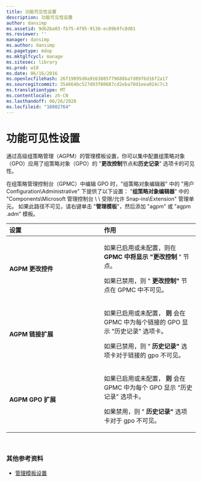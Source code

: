 ```yaml
---
title: 功能可见性设置
description: 功能可见性设置
author: dansimp
ms.assetid: 9db2ba03-fb75-4f95-9138-ec89b9fc8d01
ms.reviewer: ''
manager: dansimp
ms.author: dansimp
ms.pagetype: mdop
ms.mktglfcycl: manage
ms.sitesec: library
ms.prod: w10
ms.date: 06/16/2016
ms.openlocfilehash: 26f19895d0a9163885779688ba7d89f6d16f2a17
ms.sourcegitcommit: 354664bc527d93f80687cd2eba70d1eea024c7c3
ms.translationtype: MT
ms.contentlocale: zh-CN
ms.lasthandoff: 06/26/2020
ms.locfileid: "10802764"
---
```

# 功能可见性设置


通过高级组策略管理（AGPM）的管理模板设置，你可以集中配置组策略对象（GPO）应用了组策略对象（GPO）的 "**更改控制**节点和**历史记录**" 选项卡的可见性。

在组策略管理控制台（GPMC）中编辑 GPO 时，"组策略对象编辑器" 中的 "用户 Configuration\\Administrative" 下提供了以下设置： "**组策略对象编辑器**" 中的 "Components\\Microsoft 管理控制台 \ \ 受限/允许 Snap-ins\\Extension" 管理单元。 如果此路径不可见，请右键单击 "**管理模板**"，然后添加 "agpm" 或 "agpm .adm" 模板。

<table>
<colgroup>
<col width="50%" />
<col width="50%" />
</colgroup>
<thead>
<tr class="header">
<th align="left">设置</th>
<th align="left">作用</th>
</tr>
</thead>
<tbody>
<tr class="odd">
<td align="left"><p><strong>AGPM 更改控件</strong></p></td>
<td align="left"><p>如果已启用或未配置，则在 <strong> GPMC 中将显示 "更改控制 </strong> " 节点。</p>
<p>如果已禁用，则 " <strong> 更改控制" </strong> 节点在 GPMC 中不可见。</p></td>
</tr>
<tr class="even">
<td align="left"><p><strong>AGPM 链接扩展</strong></p></td>
<td align="left"><p>如果已启用或未配置， <strong> 则 </strong> 会在 GPMC 中为每个链接的 GPO 显示 "历史记录" 选项卡。</p>
<p>如果已禁用，则 " <strong> 历史记录" </strong> 选项卡对于链接的 gpo 不可见。</p></td>
</tr>
<tr class="odd">
<td align="left"><p><strong>AGPM GPO 扩展</strong></p></td>
<td align="left"><p>如果已启用或未配置， <strong> 则 </strong> 会在 GPMC 中为每个 GPO 显示 "历史记录" 选项卡。</p>
<p>如果禁用，则 " <strong> 历史记录" </strong> 选项卡对于 gpo 不可见。</p></td>
</tr>
</tbody>
</table>

 

### 其他参考资料

-   [管理模板设置](administrative-template-settings.md)

 

 






